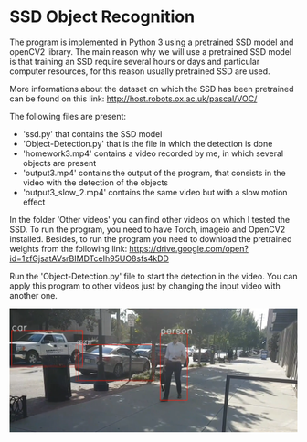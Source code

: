 # SSD Object Recognition #
The program is implemented in Python 3 using a pretrained SSD model and openCV2 library. 
The main reason why we will use a pretrained SSD model is that training an SSD require several hours or days and particular computer resources, for this reason usually pretrained SSD are used.

More informations about the dataset on which the SSD has been pretrained can be found on this link:
http://host.robots.ox.ac.uk/pascal/VOC/

The following files are present:
* 'ssd.py' that contains the SSD model
* 'Object-Detection.py' that is the file in which the detection is done
* 'homework3.mp4' contains a video recorded by me, in which several objects are present
* 'output3.mp4' contains the output of the program, that consists in the video with the detection of the objects
* 'output3_slow_2.mp4' contains the same video but with a slow motion effect

In the folder 'Other videos' you can find other videos on which I tested the SSD.
To run the program, you need to have Torch, imageio and OpenCV2 installed.
Besides, to run the program you need to download the pretrained weights from the following link:
https://drive.google.com/open?id=1zfGjsatAVsrBIMDTceIh95UO8sfs4kDD




Run the 'Object-Detection.py' file to start the detection in the video. You can apply this program to other videos just by changing the input video with another one.

 ![alt text](Screenshot/SSD.png )

